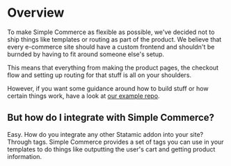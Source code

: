 # Overview
To make Simple Commerce as flexible as possible, we've decided not to ship things like templates or routing as part of the product. We believe that every e-commerce site should have a custom frontend and shouldn't be burnded by having to fit around someone else's setup.

This means that everything from making the product pages, the checkout flow and setting up routing for that stuff is all on your shoulders.

However, if you want some guidance around how to build stuff or how certain things work, have a look at [our example repo](https://github.com/doublethreedigital/simple-commerce-example).

## But how do I integrate with Simple Commerce?
Easy. How do you integrate any other Statamic addon into your site? Through tags. Simple Commerce provides a set of tags you can use in your templates to do things like outputting the user's cart and getting product information.